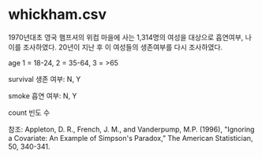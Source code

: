# whickham.csv

1970년대초 영국 햄프셔의 위컴 마을에 사는 1,314명의 여성을 대상으로 흡연여부, 나이를 조사하였다.
20년이 지난 후 이 여성들의 생존여부를 다시 조사하였다.

age
1 = 18-24, 2 = 35-64, 3 = >65

survival
생존 여부: N, Y

smoke
흡연 여부: N, Y

count
빈도 수

참조: Appleton, D. R., French, J. M., and Vanderpump, M.P. (1996), "Ignoring a Covariate: An
Example of Simpson's Paradox,” The American Statistician, 50, 340-341.
